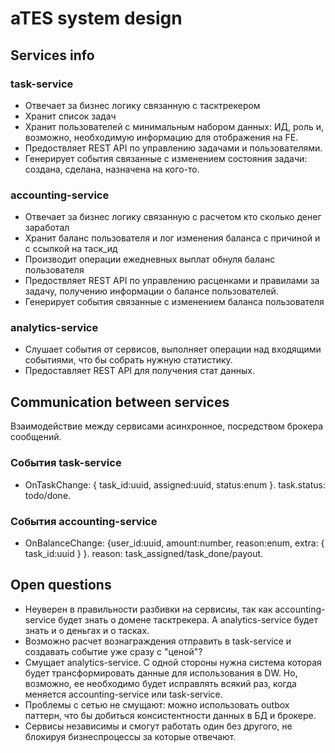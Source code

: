 # aTES system design

## Services info
### task-service
- Отвечает за бизнес логику связанную с тасктрекером
- Хранит список задач
- Хранит пользователей с минимальным набором данных: ИД, роль и, возможно, необходимую информацию для отображения на FE.
- Предоствляет REST API по управлению задачами и пользователями.
- Генерирует события связанные с изменением состояния задачи: создана, сделана, назначена на кого-то.
### accounting-service
- Отвечает за бизнес логику связанную с расчетом кто сколько денег заработал
- Хранит баланс пользователя и лог изменения баланса с причиной и с ссылкой на таск_ид
- Производит операции ежедневных выплат обнуля баланс пользователя
- Предоствляет REST API по управлению расценками и правилами за задачу, получению информации о балансе пользователей.
- Генерирует события связанные с изменением баланса пользователя
### analytics-service
- Слушает события от сервисов, выполняет операции над входящими событиями, что бы собрать нужную статистику.
- Предоставляет REST API для получения стат данных.

## Communication between services
Взаимодействие между сервисами асинхронное, посредством брокера сообщений.
### События task-service
- OnTaskChange: { task_id:uuid, assigned:uuid, status:enum }. task.status: todo/done.
### События accounting-service
- OnBalanceChange: {user_id:uuid, amount:number, reason:enum, extra: { task_id:uuid } }. reason: task_assigned/task_done/payout.

## Open questions
- Неуверен в правильности разбивки на сервисиы, так как accounting-service будет знать о домене тасктрекера. А analytics-service будет знать и о деньгах и о тасках.
- Возможно расчет вознаграждения отправить в task-service и создавать событие уже сразу с "ценой"?
- Смущает analytics-service. С одной стороны нужна система которая будет трансформировать данные для использования в DW. Но, возможно, ее необходимо будет исправлять всякий раз, когда меняется accounting-service или task-service.
- Проблемы с сетью не смущают: можно использовать outbox паттерн, что бы добиться консистентности данных в БД и брокере. 
- Сервисы независимы и смогут работать один без другого, не блокируя бизнеспроцессы за которые отвечают. 